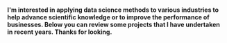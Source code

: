 #### I'm interested in applying data science methods to various industries to help advance scientific knowledge or to improve the performance of businesses. Below you can review some projects that I have undertaken in recent years. Thanks for looking. 

